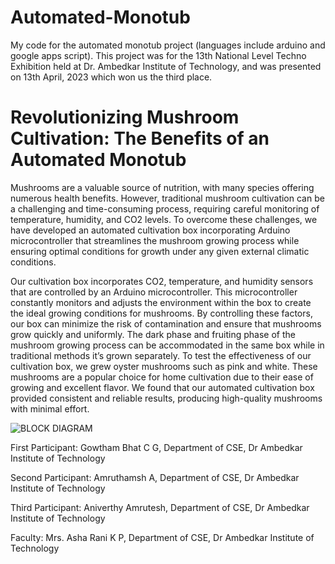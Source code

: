# Automated-Monotub

My code for the automated monotub project (languages include arduino and google apps script). This project was for the 13th National Level Techno Exhibition held at Dr. Ambedkar Institute of Technology, and was presented on 13th April, 2023 which won us the third place. 

# Revolutionizing Mushroom Cultivation: The Benefits of an Automated Monotub

Mushrooms are a valuable source of nutrition, with many species offering numerous health benefits. However, traditional mushroom cultivation can be a challenging and time-consuming process, requiring careful monitoring of temperature, humidity, and CO2 levels. To overcome these challenges, we have developed an automated cultivation box incorporating Arduino microcontroller that streamlines the mushroom growing process while ensuring optimal conditions for growth under any given external climatic conditions.

Our cultivation box incorporates CO2, temperature, and humidity sensors that are controlled by an Arduino microcontroller. This microcontroller constantly monitors and adjusts the environment within the box to create the ideal growing conditions for mushrooms. By controlling these factors, our box can minimize the risk of contamination and ensure that mushrooms grow quickly and uniformly. The dark phase and fruiting phase of the mushroom growing process can be accommodated in the same box while in traditional methods it’s grown separately. To test the effectiveness of our cultivation box, we grew oyster mushrooms such as pink and white. These mushrooms are a popular choice for home cultivation due to their ease of growing and excellent flavor. We found that our automated cultivation box provided consistent and reliable results, producing high-quality mushrooms with minimal effort.


![BLOCK DIAGRAM](https://github.com/Amruthamsh/Automated-Monotub/assets/32568328/d1393a13-4224-477c-9e9a-279b85408635)


First Participant: Gowtham Bhat C G, Department of CSE, Dr Ambedkar Institute of Technology

Second Participant: Amruthamsh A, Department of CSE, Dr Ambedkar Institute of Technology

Third Participant: Aniverthy Amrutesh, Department of CSE, Dr Ambedkar Institute of Technology

Faculty: Mrs. Asha Rani K P, Department of CSE, Dr Ambedkar Institute of Technology
